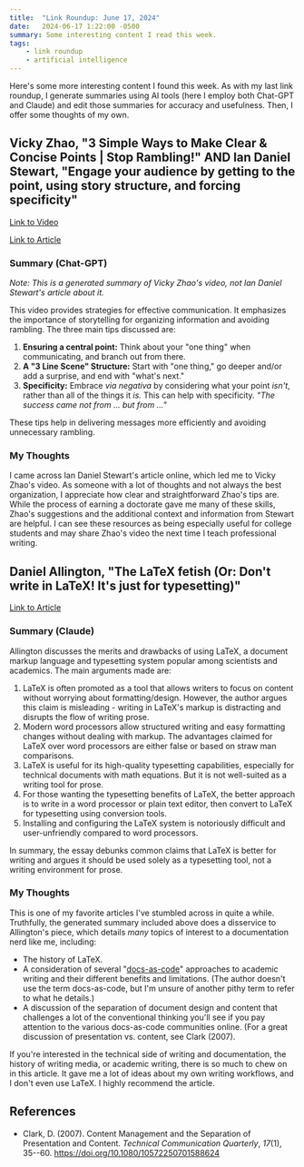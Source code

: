 ```yaml
---
title:  "Link Roundup: June 17, 2024"
date:   2024-06-17 1:22:00 -0500
summary: Some interesting content I read this week.
tags:
    - link roundup
    - artificial intelligence
---
```


Here's some more interesting content I found this week. As with my last
link roundup, I generate summaries using AI tools (here I employ both
Chat-GPT and Claude) and edit those summaries for accuracy and
usefulness. Then, I offer some thoughts of my own.

## Vicky Zhao, "3 Simple Ways to Make Clear & Concise Points \| Stop Rambling!" AND Ian Daniel Stewart, "Engage your audience by getting to the point, using story structure, and forcing specificity"

[Link to Video](https://www.youtube.com/watch?v=vVvcK74h1Mg)

[Link to
Article](https://iandanielstewart.com/2024/06/09/engage-your-audience-by-getting-to-the-point-using-story-structure-and-forcing-specificity/)

### Summary (Chat-GPT)

*Note: This is a generated summary of Vicky Zhao's video, not Ian Daniel
Stewart's article about it.*

This video provides strategies for effective communication. It
emphasizes the importance of storytelling for organizing information and
avoiding rambling. The three main tips discussed are:

1.  **Ensuring a central point:** Think about your "one thing" when
    communicating, and branch out from there.
2.  **A "3 Line Scene" Structure:** Start with "one thing," go deeper
    and/or add a surprise, and end with "what's next."
3.  **Specificity:** Embrace *via negativa* by considering what your
    point *isn't*, rather than all of the things it *is.* This can help
    with specificity. *"The success came not from \... but from \..."*

These tips help in delivering messages more efficiently and avoiding
unnecessary rambling.

### My Thoughts

I came across Ian Daniel Stewart's article online, which led me to Vicky
Zhao's video. As someone with a lot of thoughts and not always the best
organization, I appreciate how clear and straightforward Zhao's tips
are. While the process of earning a doctorate gave me many of these
skills, Zhao's suggestions and the additional context and information
from Stewart are helpful. I can see these resources as being especially
useful for college students and may share Zhao's video the next time I
teach professional writing.

## Daniel Allington, "The LaTeX fetish (Or: Don't write in LaTeX! It's just for typesetting)"

[Link to
Article](http://www.danielallington.net/2016/09/the-latex-fetish/)

### Summary (Claude)

Allington discusses the merits and drawbacks of using LaTeX, a document
markup language and typesetting system popular among scientists and
academics. The main arguments made are:

1.  LaTeX is often promoted as a tool that allows writers to focus on
    content without worrying about formatting/design. However, the
    author argues this claim is misleading - writing in LaTeX\'s markup
    is distracting and disrupts the flow of writing prose.
2.  Modern word processors allow structured writing and easy formatting
    changes without dealing with markup. The advantages claimed for
    LaTeX over word processors are either false or based on straw man
    comparisons.
3.  LaTeX is useful for its high-quality typesetting capabilities,
    especially for technical documents with math equations. But it is
    not well-suited as a writing tool for prose.
4.  For those wanting the typesetting benefits of LaTeX, the better
    approach is to write in a word processor or plain text editor, then
    convert to LaTeX for typesetting using conversion tools.
5.  Installing and configuring the LaTeX system is notoriously difficult
    and user-unfriendly compared to word processors.

In summary, the essay debunks common claims that LaTeX is better for
writing and argues it should be used solely as a typesetting tool, not a
writing environment for prose.

### My Thoughts

This is one of my favorite articles I've stumbled across in quite a
while. Truthfully, the generated summary included above does a
disservice to Allington's piece, which details *many* topics of interest
to a documentation nerd like me, including:

-   The history of LaTeX.
-   A consideration of several
    "[docs-as-code](https://www.writethedocs.org/guide/docs-as-code/)"
    approaches to academic writing and their different benefits and
    limitations. (The author doesn't use the term docs-as-code, but I'm
    unsure of another pithy term to refer to what he details.)
-   A discussion of the separation of document design and content that
    challenges a lot of the conventional thinking you'll see if you pay
    attention to the various docs-as-code communities online. (For a
    great discussion of presentation vs. content, see Clark (2007).

If you're interested in the technical side of writing and documentation,
the history of writing media, or academic writing, there is so much to
chew on in this article. It gave me a lot of ideas about my own writing
workflows, and I don't even use LaTeX. I highly recommend the article.

## References

- Clark, D. (2007). Content Management and the Separation of Presentation
and Content. *Technical Communication Quarterly*, *17*(1), 35--60.
https://doi.org/10.1080/10572250701588624
